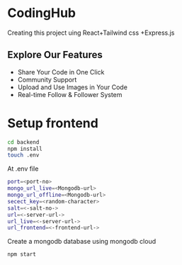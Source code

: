 # CodingHub

Creating this project uing React+Tailwind css +Express.js

## Explore Our Features

* Share Your Code in One Click
* Community Support
* Upload and Use Images in Your Code
* Real-time Follow & Follower System

# Setup frontend
 ```bash
 cd backend
 npm install
 touch .env
 ```
 At .env file
 ```bash
port=<port-no>
mongo_url_live=<Mongodb-url>
mongo_url_offline=<Mongodb-url>
secect_key=<random-character>
salt=<-salt-no->
url=<-server-url->
url_live=<-server-url->
url_frontend=<-frontend-url->
```
Create a mongodb database using mongodb cloud

```bash
npm start
```


